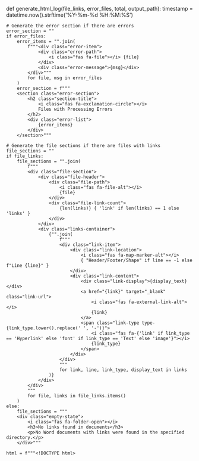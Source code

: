 def generate_html_log(file_links, error_files, total, output_path):
    timestamp = datetime.now().strftime('%Y-%m-%d %H:%M:%S')
    
    # Generate the error section if there are errors
    error_section = ""
    if error_files:
        error_items = "".join(
            f"""<div class="error-item">
                <div class="error-path">
                    <i class="fas fa-file"></i> {file}
                </div>
                <div class="error-message">{msg}</div>
            </div>"""
            for file, msg in error_files
        )
        error_section = f"""
        <section class="error-section">
            <h2 class="section-title">
                <i class="fas fa-exclamation-circle"></i>
                Files with Processing Errors
            </h2>
            <div class="error-list">
                {error_items}
            </div>
        </section>"""

    # Generate the file sections if there are files with links
    file_sections = ""
    if file_links:
        file_sections = "".join(
            f"""
            <div class="file-section">
                <div class="file-header">
                    <div class="file-path">
                        <i class="fas fa-file-alt"></i>
                        {file}
                    </div>
                    <div class="file-link-count">
                        {len(links)} { 'link' if len(links) == 1 else 'links' }
                    </div>
                </div>
                <div class="links-container">
                    {"".join(
                        f"""
                        <div class="link-item">
                            <div class="link-location">
                                <i class="fas fa-map-marker-alt"></i>
                                { "Header/Footer/Shape" if line == -1 else f"Line {line}" }
                            </div>
                            <div class="link-content">
                                <div class="link-display">{display_text}</div>
                                <a href="{link}" target="_blank" class="link-url">
                                    <i class="fas fa-external-link-alt"></i>
                                    {link}
                                </a>
                                <span class="link-type type-{link_type.lower().replace(' ', '-')}">
                                    <i class="fas fa-{'link' if link_type == 'Hyperlink' else 'font' if link_type == 'Text' else 'image'}"></i>
                                    {link_type}
                                </span>
                            </div>
                        </div>
                        """
                        for link, line, link_type, display_text in links
                    )}
                </div>
            </div>
            """
            for file, links in file_links.items()
        )
    else:
        file_sections = """
        <div class="empty-state">
            <i class="fas fa-folder-open"></i>
            <h3>No links found in documents</h3>
            <p>No Word documents with links were found in the specified directory.</p>
        </div>"""

    html = f"""<!DOCTYPE html>
<html lang="en">
<head>
    <meta charset="UTF-8">
    <meta name="viewport" content="width=device-width, initial-scale=1.0">
    <title>Word Document Link Report</title>
    <link href="https://fonts.googleapis.com/css2?family=Inter:wght@300;400;500;600;700&display=swap" rel="stylesheet">
    <link rel="stylesheet" href="https://cdnjs.cloudflare.com/ajax/libs/font-awesome/6.0.0/css/all.min.css">
    <style>
        /* CSS styles remain exactly the same as in the previous version */
        :root {{
            --primary: #4f46e5;
            --primary-light: #6366f1;
            --secondary: #10b981;
            --danger: #ef4444;
            --warning: #f59e0b;
            --background: #f9fafb;
            --card-bg: #ffffff;
            --text: #111827;
            --text-light: #6b7280;
            --border: #e5e7eb;
            --success-bg: #ecfdf5;
            --error-bg: #fef2f2;
            --hyperlink-bg: #e0e7ff;
            --text-hyperlink: #4338ca;
            --shape-bg: #f3e8ff;
            --text-shape: #7e22ce;
        }}

        * {{
            box-sizing: border-box;
            margin: 0;
            padding: 0;
        }}

        body {{
            font-family: 'Inter', -apple-system, BlinkMacSystemFont, 
                        'Segoe UI', Roboto, Oxygen, Ubuntu, Cantarell, 
                        'Open Sans', 'Helvetica Neue', sans-serif;
            line-height: 1.6;
            background-color: var(--background);
            color: var(--text);
            padding: 2rem 1rem;
        }}

        .container {{
            max-width: 1200px;
            margin: 0 auto;
        }}

        header {{
            text-align: center;
            margin-bottom: 3rem;
            padding-bottom: 2rem;
            border-bottom: 1px solid var(--border);
        }}

        .logo {{
            display: flex;
            align-items: center;
            justify-content: center;
            gap: 1rem;
            margin-bottom: 1rem;
        }}

        .logo-icon {{
            background-color: var(--primary);
            color: white;
            width: 48px;
            height: 48px;
            border-radius: 50%;
            display: flex;
            align-items: center;
            justify-content: center;
            font-size: 1.5rem;
        }}

        h1 {{
            font-size: 2rem;
            font-weight: 700;
            color: var(--text);
            margin-bottom: 0.5rem;
        }}

        .subtitle {{
            color: var(--text-light);
            font-size: 1rem;
            margin-bottom: 1.5rem;
        }}

        .stats-grid {{
            display: grid;
            grid-template-columns: repeat(auto-fit, minmax(220px, 1fr));
            gap: 1.5rem;
            margin-bottom: 3rem;
        }}

        .stat-card {{
            background: var(--card-bg);
            padding: 1.5rem;
            border-radius: 0.75rem;
            box-shadow: 0 1px 3px rgba(0,0,0,0.05);
            border-left: 4px solid var(--primary);
            transition: transform 0.2s ease;
        }}

        .stat-card:hover {{
            transform: translateY(-2px);
        }}

        .stat-card.success {{
            border-left-color: var(--secondary);
        }}

        .stat-card.warning {{
            border-left-color: var(--warning);
        }}

        .stat-card.error {{
            border-left-color: var(--danger);
        }}

        .stat-title {{
            font-size: 0.875rem;
            color: var(--text-light);
            margin-bottom: 0.5rem;
            display: flex;
            align-items: center;
            gap: 0.5rem;
        }}

        .stat-value {{
            font-size: 1.75rem;
            font-weight: 700;
            color: var(--text);
        }}

        .section-title {{
            font-size: 1.25rem;
            font-weight: 600;
            margin-bottom: 1.5rem;
            color: var(--text);
            display: flex;
            align-items: center;
            gap: 0.75rem;
        }}

        .section-title i {{
            color: var(--primary);
        }}

        .error-section {{
            background-color: var(--error-bg);
            padding: 1.5rem;
            border-radius: 0.75rem;
            margin-bottom: 3rem;
            border-left: 4px solid var(--danger);
        }}

        .error-item {{
            padding: 1rem;
            background-color: white;
            border-radius: 0.5rem;
            margin-bottom: 1rem;
            border-left: 3px solid var(--danger);
        }}

        .error-item:last-child {{
            margin-bottom: 0;
        }}

        .error-path {{
            font-weight: 600;
            color: var(--danger);
            margin-bottom: 0.5rem;
        }}

        .error-message {{
            color: var(--text);
            font-size: 0.9rem;
        }}

        .file-section {{
            background-color: var(--card-bg);
            border-radius: 0.75rem;
            box-shadow: 0 1px 3px rgba(0,0,0,0.05);
            margin-bottom: 2rem;
            overflow: hidden;
        }}

        .file-header {{
            padding: 1.25rem 1.5rem;
            background-color: var(--primary-light);
            color: white;
            display: flex;
            align-items: center;
            justify-content: space-between;
        }}

        .file-path {{
            font-weight: 500;
            font-size: 1rem;
            display: flex;
            align-items: center;
            gap: 0.75rem;
        }}

        .file-link-count {{
            background-color: white;
            color: var(--primary);
            padding: 0.25rem 0.75rem;
            border-radius: 999px;
            font-size: 0.875rem;
            font-weight: 600;
        }}

        .links-container {{
            padding: 1.5rem;
        }}

        .link-item {{
            padding: 1.25rem;
            border-radius: 0.5rem;
            background-color: white;
            margin-bottom: 1rem;
            border: 1px solid var(--border);
            transition: all 0.2s ease;
        }}

        .link-item:hover {{
            box-shadow: 0 2px 8px rgba(0,0,0,0.05);
            transform: translateY(-1px);
        }}

        .link-item:last-child {{
            margin-bottom: 0;
        }}

        .link-location {{
            font-size: 0.75rem;
            color: var(--text-light);
            margin-bottom: 0.5rem;
            display: flex;
            align-items: center;
            gap: 0.5rem;
        }}

        .link-content {{
            display: flex;
            flex-direction: column;
            gap: 0.5rem;
        }}

        .link-display {{
            font-weight: 500;
            color: var(--text);
            word-break: break-word;
        }}

        .link-url {{
            font-size: 0.875rem;
            color: var(--primary);
            text-decoration: none;
            word-break: break-all;
            display: flex;
            align-items: center;
            gap: 0.5rem;
        }}

        .link-url:hover {{
            text-decoration: underline;
        }}

        .link-type {{
            display: inline-flex;
            align-items: center;
            gap: 0.25rem;
            font-size: 0.75rem;
            padding: 0.25rem 0.5rem;
            border-radius: 999px;
            margin-top: 0.5rem;
        }}

        .type-hyperlink {{
            background-color: var(--hyperlink-bg);
            color: var(--text-hyperlink);
        }}

        .type-text {{
            background-color: var(--success-bg);
            color: var(--secondary);
        }}

        .type-shape {{
            background-color: var(--shape-bg);
            color: var(--text-shape);
        }}

        footer {{
            margin-top: 4rem;
            padding-top: 2rem;
            border-top: 1px solid var(--border);
            text-align: center;
            color: var(--text-light);
            font-size: 0.875rem;
        }}

        .empty-state {{
            text-align: center;
            padding: 3rem;
            color: var(--text-light);
        }}

        .empty-state i {{
            font-size: 2rem;
            margin-bottom: 1rem;
            color: var(--border);
        }}

        @media (max-width: 768px) {{
            body {{
                padding: 1rem 0.5rem;
            }}
            
            .stats-grid {{
                grid-template-columns: 1fr;
            }}
            
            .file-header {{
                flex-direction: column;
                align-items: flex-start;
                gap: 0.5rem;
            }}
        }}
    </style>
</head>
<body>
    <div class="container">
        <header>
            <div class="logo">
                <div class="logo-icon">
                    <i class="fas fa-link"></i>
                </div>
                <h1>Word Document Link Report</h1>
            </div>
            <p class="subtitle">Generated on {timestamp}</p>
        </header>

        <div class="stats-grid">
            <div class="stat-card">
                <div class="stat-title">
                    <i class="fas fa-link"></i>
                    Total Links Found
                </div>
                <div class="stat-value">{total}</div>
            </div>
            <div class="stat-card success">
                <div class="stat-title">
                    <i class="fas fa-file-alt"></i>
                    Files Processed
                </div>
                <div class="stat-value">{len(file_links)}</div>
            </div>
            <div class="stat-card error">
                <div class="stat-title">
                    <i class="fas fa-exclamation-triangle"></i>
                    Files with Errors
                </div>
                <div class="stat-value">{len(error_files)}</div>
            </div>
        </div>

        {error_section}

        <section>
            <h2 class="section-title">
                <i class="fas fa-file-word"></i>
                Document Links
            </h2>
            {file_sections}
        </section>

        <footer>
            <p>Report generated by Word Link Extractor</p>
            <p><i class="far fa-clock"></i> {timestamp}</p>
        </footer>
    </div>
</body>
</html>"""

    with open(output_path, 'w', encoding='utf-8') as f:
        f.write(html)

    print(f"\nReport saved to: {output_path}")